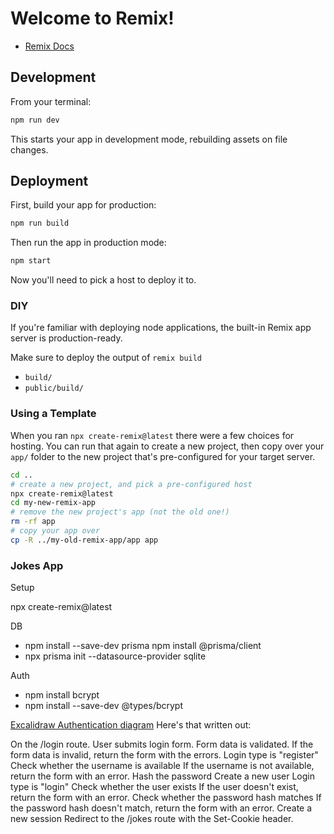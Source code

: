 # Welcome to Remix!

- [Remix Docs](https://remix.run/docs)

## Development

From your terminal:

```sh
npm run dev
```

This starts your app in development mode, rebuilding assets on file changes.

## Deployment

First, build your app for production:

```sh
npm run build
```

Then run the app in production mode:

```sh
npm start
```

Now you'll need to pick a host to deploy it to.

### DIY

If you're familiar with deploying node applications, the built-in Remix app server is production-ready.

Make sure to deploy the output of `remix build`

- `build/`
- `public/build/`

### Using a Template

When you ran `npx create-remix@latest` there were a few choices for hosting. You can run that again to create a new project, then copy over your `app/` folder to the new project that's pre-configured for your target server.

```sh
cd ..
# create a new project, and pick a pre-configured host
npx create-remix@latest
cd my-new-remix-app
# remove the new project's app (not the old one!)
rm -rf app
# copy your app over
cp -R ../my-old-remix-app/app app
```

### Jokes App

Setup

npx create-remix@latest

DB

* npm install --save-dev prisma
  npm install @prisma/client
* npx prisma init --datasource-provider sqlite

Auth

* npm install bcrypt
* npm install --save-dev @types/bcrypt

[Excalidraw Authentication diagram](https://remix.run/jokes-tutorial/img/auth-flow.png)
Here's that written out:

On the /login route.
User submits login form.
Form data is validated.
If the form data is invalid, return the form with the errors.
Login type is "register"
Check whether the username is available
If the username is not available, return the form with an error.
Hash the password
Create a new user
Login type is "login"
Check whether the user exists
If the user doesn't exist, return the form with an error.
Check whether the password hash matches
If the password hash doesn't match, return the form with an error.
Create a new session
Redirect to the /jokes route with the Set-Cookie header.